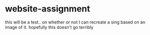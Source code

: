 # website-assignment

this will be a test.. on whether or not I can recreate a sing based on an image of it.
hopefully this doesn't go terribly